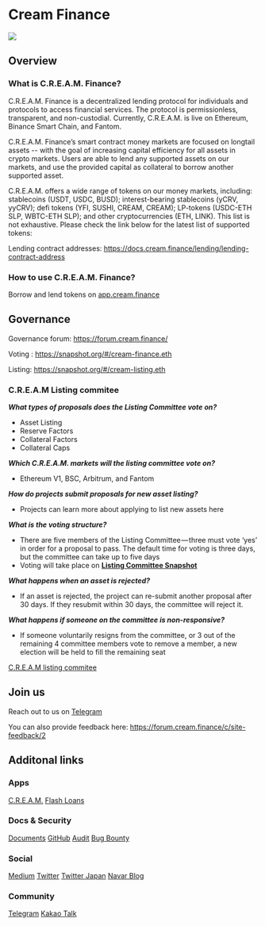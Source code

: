 # Cream Finance
![](https://i.imgur.com/wDi863X.png)

## Overview
### What is C.R.E.A.M. Finance?
C.R.E.A.M. Finance is a decentralized lending protocol for individuals and protocols to access financial services. The protocol is permissionless, transparent, and non-custodial.
Currently, C.R.E.A.M. is live on Ethereum, Binance Smart Chain, and Fantom.

C.R.E.A.M. Finance’s smart contract money markets are focused on longtail assets -- with the goal of increasing capital efficiency for all assets in crypto markets.
Users are able to lend any supported assets on our markets, and use the provided capital as collateral to borrow another supported asset.

C.R.E.A.M. offers a wide range of tokens on our money markets, including: stablecoins (USDT, USDC, BUSD); interest-bearing stablecoins (yCRV, yyCRV); defi tokens (YFI, SUSHI, CREAM, CREAM); LP-tokens (USDC-ETH SLP, WBTC-ETH SLP); and other cryptocurrencies (ETH, LINK). This list is not exhaustive.
Please check the link below for the latest list of supported tokens:

Lending contract addresses: https://docs.cream.finance/lending/lending-contract-address

### How to use C.R.E.A.M. Finance?
Borrow and lend tokens on [app.cream.finance](https://app.cream.finance/)

## Governance

Governance forum: https://forum.cream.finance/

Voting : https://snapshot.org/#/cream-finance.eth

Listing: https://snapshot.org/#/cream-listing.eth

### C.R.E.A.M Listing commitee

***What types of proposals does the Listing Committee vote on?***

- Asset Listing
- Reserve Factors
- Collateral Factors
- Collateral Caps

***Which C.R.E.A.M. markets will the listing committee vote on?***

- Ethereum V1, BSC, Arbitrum, and Fantom

***How do projects submit proposals for new asset listing?***

- Projects can learn more about applying to list new assets here

***What is the voting structure?***

- There are five members of the Listing Committee — three must vote ‘yes’ in order for a proposal to pass. The default time for voting is three days, but the committee can take up to five days
- Voting will take place on [**Listing Committee Snapshot**](https://snapshot.org/#/cream-listing.eth)

***What happens when an asset is rejected?***

- If an asset is rejected, the project can re-submit another proposal after 30 days. If they resubmit within 30 days, the committee will reject it.

***What happens if someone on the committee is non-responsive?***

- If someone voluntarily resigns from the committee, or 3 out of the remaining 4 committee members vote to remove a member, a new election will be held to fill the remaining seat

[C.R.E.A.M listing commitee](https://www.notion.so/C-R-E-A-M-Listing-Committee-15b06477e1bb43d192112ebc0f650bed)
## Join us 

Reach out to us on [Telegram](https://t.me/CreamdotFinance)

You can also provide feedback here: https://forum.cream.finance/c/site-feedback/2

## Additonal links

### Apps
[C.R.E.A.M.](https://app.cream.finance/)
[Flash Loans](https://docs.cream.finance/flash-loans)
### Docs & Security
[Documents](https://docs.cream.finance/)
[GitHub](https://github.com/CreamFi/)
[Audit](https://github.com/CreamFi/compound-protocol/tree/master/audits/)
[Bug Bounty](https://immunefi.com/bounty/creamfinance/)
### Social
[Medium](https://medium.com/cream-finance)
[Twitter](https://twitter.com/CreamdotFinance)
[Twitter Japan](https://twitter.com/CreamdotFi_JP)
[Navar Blog](https://blog.naver.com/creamfi)
### Community
[Telegram](https://t.me/CreamdotFinance)
[Kakao Talk](https://open.kakao.com/o/gQ0wpOUc)

